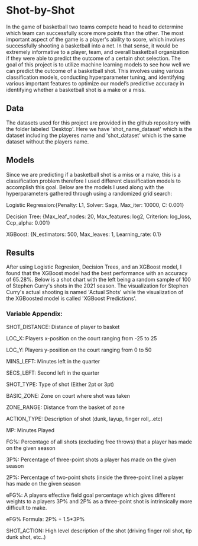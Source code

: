 # Shot-by-Shot
In the game of basketball two teams compete head to head to determine which team can successfully score more points than the other. The most important aspect of the game is a player's ability to score, which involves successfully shooting a basketball into a net. In that sense, it would be extremely informative to a player, team, and overall basketball organization if they were able to predict the outcome of a certain shot selection. The goal of this project is to utilize machine learning models to see how well we can predict the outcome of a basketball shot. This involves using various classification models, conducting hyperparameter tuning, and identifying various important features to optimize our model’s predictive accuracy in identifying whether a basketball shot is a make or a miss.  

## Data
The datasets used for this project are provided in the github repository with the folder labeled 'Desktop'. Here we have 'shot_name_dataset' which is the dataset including the playeres name and 'shot_dataset' which is the same dataset without the players name.

## Models
Since we are predicting if a basketball shot is a miss or a make, this is a classification problem therefore I used different classification models to accomplish this goal. Below are the models I used along with the hyperparameters gathered through using a randomized grid search:

Logistic Regression:{Penalty: L1, Solver: Saga, Max_iter: 10000, C: 0.001}


Decision Tree: {Max_leaf_nodes: 20, Max_features: log2, Criterion: log_loss, Ccp_alpha: 0.001}


XGBoost: {N_estimators: 500, Max_leaves: 1, Learning_rate: 0.1}

## Results
After using Logistic Regresion, Decision Trees, and an XGBoost model, I found that the XGBoost model had the best performance with an accuracy of 65.28%. Below is a shot chart with the left being a random sample of 100 of Stephen Curry's shots in the 2021 season. The visualization for Stephen Curry's actual shooting is named 'Actual Shots' while the visualization of the XGBoosted model is called 'XGBoost Predictions'.






### Variable Appendix:
SHOT_DISTANCE: Distance of player to basket


LOC_X: Players x-position on the court ranging from -25 to 25


LOC_Y: Players y-position on the court ranging from 0 to 50


MINS_LEFT: Minutes left in the quarter


SECS_LEFT: Second left in the quarter


SHOT_TYPE: Type of shot (Either 2pt or 3pt)


BASIC_ZONE: Zone on court where shot was taken


ZONE_RANGE: Distance from the basket of zone


ACTION_TYPE: Description of shot (dunk, layup, finger roll,..etc)


MP: Minutes Played


FG%: Percentage of all shots (excluding free throws) that a player has made on the given season 


3P%: Percentage of three-point shots a player has made on the given season


2P%: Percentage of two-point shots (inside the three-point line) a player has made on the given season


eFG%: A players effective field goal percentage which gives different weights to a players 3P% and 2P% as a three-point shot is intrinsically more difficult to make. 


eFG% Formula: 2P% + 1.5*3P%


SHOT_ACTION: High level description of the shot (driving finger roll shot, tip dunk shot, etc..)
